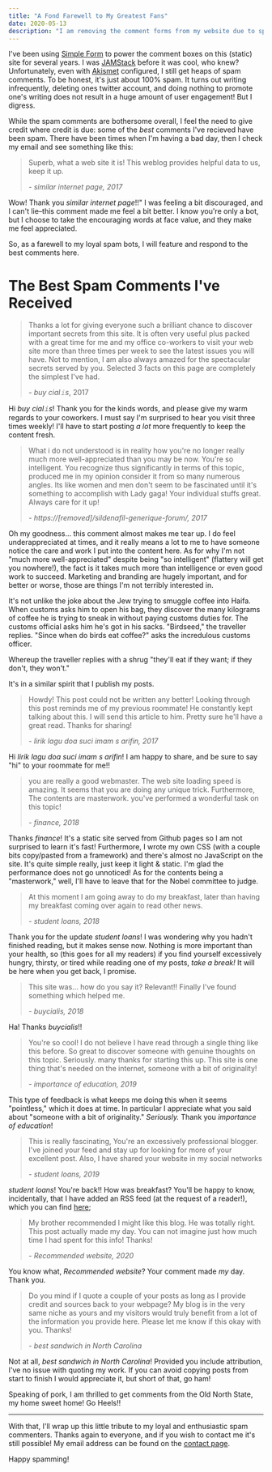 ```yaml
---
title: "A Fond Farewell to My Greatest Fans"
date: 2020-05-13
description: "I am removing the comment forms from my website due to spam. But are spam comments all bad? Not necessarily! Some of my best comments have been spam."
---
```


I've been using [Simple Form](https://getsimpleform.com/) to power the comment boxes on this (static) site for several years. I was [JAMStack](https://jamstack.org/) before it was cool, who knew? Unfortunately, even with [Akismet](https://akismet.com/) configured, I still get heaps of spam comments. To be honest, it's just about 100% spam. It turns out writing infrequently, deleting ones twitter account, and doing nothing to promote one's writing does not result in a huge amount of user engagement! But I digress.

While the spam comments are bothersome overall, I feel the need to give credit where credit is due: some of the _best_ comments I've recieved have been spam. There have been times when I'm having a bad day, then I check my email and see something like this:

> Superb, what a web site it is! This weblog provides helpful data to us, keep it up.
> 
> _- similar internet page, 2017_

Wow! Thank you _similar internet page_!!" I was feeling a bit discouraged, and I can't lie–this comment made me feel a bit better. I know you're only a bot, but I choose to take the encouraging words at face value, and they make me feel appreciated.

So, as a farewell to my loyal spam bots, I will feature and respond to the best comments here.

# The Best Spam Comments I've Received

> Thanks a lot for giving everyone such a brilliant chance to discover important secrets from this site. It is often very useful plus packed with a great time for me and my office co-workers to visit your web site more than three times per week to see the latest issues you will have. Not to mention, I am also always amazed for the spectacular secrets served by you. Selected 3 facts on this page are completely the simplest I've had.
> 
> _- buy cial𝚒s_, 2017

Hi _buy cial𝚒s_! Thank you for the kinds words, and please give my warm regards to your coworkers. I must say I'm surprised to hear you visit three times weekly! I'll have to start posting _a lot_ more frequently to keep the content fresh.

> What i do not understood is in reality how you're no longer really much more well-appreciated than you may be now. You're so intelligent. You recognize thus significantly in terms of this topic, produced me in my opinion consider it from so many numerous angles. Its like women and men don't seem to be fascinated until it's something to accomplish with Lady gaga! Your individual stuffs great. Always care for it up!
>
> _- https://[removed]/sildenafil-generique-forum/, 2017_

Oh my goodness... this comment almost makes me tear up. I do feel underappreciated at times, and it really means a lot to me to have someone notice the care and work I put into the content here. As for why I'm not "much more well-appreciated" despite being "so intelligent" (flattery will get you nowhere!), the fact is it takes much more than intelligence or even good work to succeed. Marketing and branding are hugely important, and for better or worse, those are things I'm not terribly interested in.

It's not unlike the joke about the Jew trying to smuggle coffee into Haifa. When customs asks him to open his bag, they discover the many kilograms of coffee he is trying to sneak in without paying customs duties for. The customs official asks him he's got in his sacks. "Birdseed," the traveller replies. "Since when do birds eat coffee?" asks the incredulous customs officer.

Whereup the traveller replies with a shrug "they'll eat if they want; if they don't, they won't."

It's in a similar spirit that I publish my posts.

> Howdy! This post could not be written any better! Looking through this post reminds me of my previous roommate! He constantly kept talking about this. I will send this article to him. Pretty sure he'll have a great read. Thanks for sharing!
> 
> _- lirik lagu doa suci imam s arifin, 2017_

Hi _lirik lagu doa suci imam s arifin_! I am happy to share, and be sure to say "hi" to your roommate for me!!

> you are really a good webmaster. The web site loading speed is amazing. It seems that you are doing any unique trick. Furthermore, The contents are masterwork. you've performed a wonderful task on this topic! 
> 
> _- finance, 2018_

Thanks _finance_! It's a static site served from Github pages so I am not surprised to learn it's fast! Furthermore, I wrote my own CSS (with a couple bits copy/pasted from a framework) and there's almost no JavaScript on the site. It's quite simple really, just keep it light & static. I'm glad the performance does not go unnoticed! As for the contents being a "masterwork," well, I'll have to leave that for the Nobel committee to judge.

> At this moment I am going away to do my breakfast, later than having my breakfast coming over again to read other news.
> 
> _- student loans, 2018_

Thank you for the update _student loans_! I was wondering why you hadn't finished reading, but it makes sense now. Nothing is more important than your health, so (this goes for all my readers) if you find yourself excessively hungry, thirsty, or tired while reading one of my posts, _take a break!_ It will be here when you get back, I promise.

> This site was... how do you say it? Relevant!! Finally I've found something which helped me.
> 
> _- buycialis, 2018_

Ha! Thanks _buycialis_!!

> You're so cool! I do not believe I have read through a single thing like this before. So great to discover someone with genuine thoughts on this topic. Seriously. many thanks for starting this up. This site is one thing that's needed on the internet, someone with a bit of originality!
> 
> _- importance of education, 2019_

This type of feedback is what keeps me doing this when it seems "pointless," which it does at time. In particular I appreciate what you said about "someone with a bit of originality." _Seriously._ Thank you _importance of education_!

> This is really fascinating, You're an excessively professional blogger. I've joined your feed and stay up for looking for more of your excellent post. Also, I have shared your website in my social networks
> 
> _- student loans, 2019_

_student loans_! You're back!! How was breakfast? You'll be happy to know, incidentally, that I have added an RSS feed (at the request of a reader!), which you can find [here](/rss.xml);

> My brother recommended I might like this blog. He was totally right. This post actually made my day. You can not imagine just how much time I had spent for this info! Thanks!
> 
> _- Recommended website, 2020_

You know what, _Recommended website_? Your comment made _my_ day. Thank you.

> Do you mind if I quote a couple of your posts as long as I provide credit and sources back to your webpage? My blog is in the very same niche as yours and my visitors would truly benefit from a lot of the information you provide here. Please let me know if this okay with you. Thanks!
> 
> _- best sandwich in North Carolina_

Not at all, _best sandwich in North Carolina_! Provided you include attribution, I've no issue with quoting my work. If you can avoid copying posts from start to finish I would appreciate it, but short of that, go ham!

Speaking of pork, I am thrilled to get comments from the Old North State, my home sweet home! Go Heels!!

<hr />

With that, I'll wrap up this little tribute to my loyal and enthusiastic spam commenters. Thanks again to everyone, and if you wish to contact me it's still possible! My email address can be found on the [contact page](/contact).

Happy spamming!